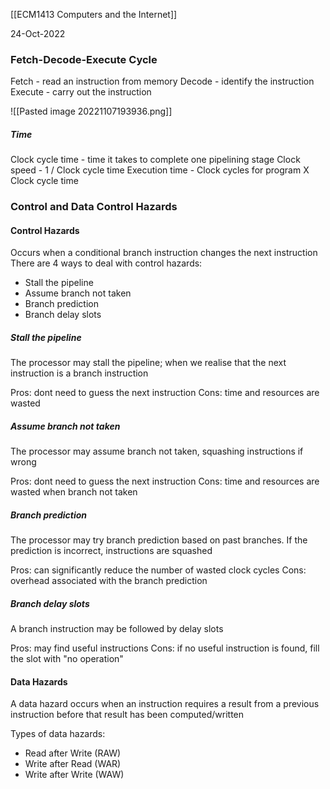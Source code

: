 [[ECM1413 Computers and the Internet]]

24-Oct-2022

### Fetch-Decode-Execute Cycle

Fetch - read an instruction from memory
Decode - identify the instruction
Execute - carry out the instruction

![[Pasted image 20221107193936.png]]

##### Time

Clock cycle time - time it takes to complete one pipelining stage
Clock speed - 1 / Clock cycle time
Execution time - Clock cycles for program X Clock cycle time


### Control and Data Control Hazards

#### Control Hazards

Occurs when a conditional branch instruction changes the next instruction
There are 4 ways to deal with control hazards:
- Stall the pipeline
- Assume branch not taken
- Branch prediction
- Branch delay slots

##### Stall the pipeline

The processor may stall the pipeline; when we realise that the next instruction is a branch instruction

Pros: dont need to guess the next instruction
Cons: time and resources are wasted


##### Assume branch not taken

The processor may assume branch not taken, squashing instructions if wrong

Pros: dont need to guess the next instruction
Cons: time and resources are wasted when branch not taken


##### Branch prediction

The processor may try branch prediction based on past branches. If the prediction is incorrect, instructions are squashed

Pros: can significantly reduce the number of wasted clock cycles
Cons: overhead associated with the branch prediction


##### Branch delay slots

A branch instruction may be followed by delay slots

Pros: may find useful instructions
Cons: if no useful instruction is found, fill the slot with "no operation"


#### Data Hazards

A data hazard occurs when an instruction requires a result from a previous instruction before that result has been computed/written

Types of data hazards:
- Read after Write (RAW)
- Write after Read (WAR)
- Write after Write (WAW)

